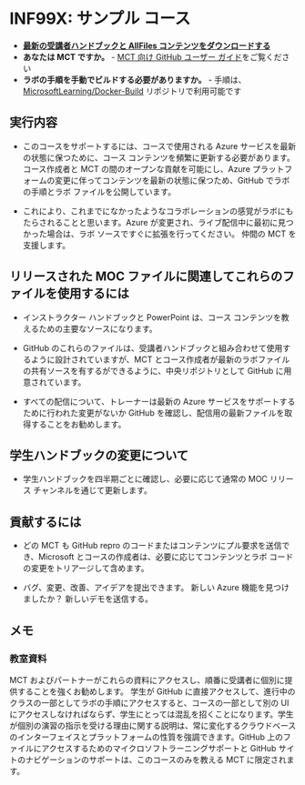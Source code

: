 ﻿# INF99X: サンプル コース

- **[最新の受講者ハンドブックと AllFiles コンテンツをダウンロードする](../../releases/latest)**
- **あなたは MCT ですか。** - [MCT 向け GitHub ユーザー ガイド](https://microsoftlearning.github.io/MCT-User-Guide-JA/)をご覧ください
- **ラボの手順を手動でビルドする必要がありますか。** - 手順は、[MicrosoftLearning/Docker-Build](https://github.com/MicrosoftLearning/Docker-Build) リポジトリで利用可能です

## 実行内容

- このコースをサポートするには、コースで使用される Azure サービスを最新の状態に保つために、コース コンテンツを頻繁に更新する必要があります。  コース作成者と MCT の間のオープンな貢献を可能にし、Azure プラットフォームの変更に伴ってコンテンツを最新の状態に保つため、GitHub でラボの手順とラボ ファイルを公開しています。

- これにより、これまでになかったようなコラボレーションの感覚がラボにもたらされることと思います。Azure が変更され、ライブ配信中に最初に見つかった場合は、ラボ ソースですぐに拡張を行ってください。  仲間の MCT を支援します。

## リリースされた MOC ファイルに関連してこれらのファイルを使用するには

- インストラクター ハンドブックと PowerPoint は、コース コンテンツを教えるための主要なソースになります。

- GitHub のこれらのファイルは、受講者ハンドブックと組み合わせて使用するように設計されていますが、MCT とコース作成者が最新のラボファイルの共有ソースを有するができるように、中央リポジトリとして GitHub に用意されています。

- すべての配信について、トレーナーは最新の Azure サービスをサポートするために行われた変更がないか GitHub を確認し、配信用の最新ファイルを取得することをお勧めします。

## 学生ハンドブックの変更について

- 学生ハンドブックを四半期ごとに確認し、必要に応じて通常の MOC リリース チャンネルを通じて更新します。

## 貢献するには

- どの MCT も GitHub repro のコードまたはコンテンツにプル要求を送信でき、Microsoft とコースの作成者は、必要に応じてコンテンツとラボ コードの変更をトリアージして含めます。

- バグ、変更、改善、アイデアを提出できます。  新しい Azure 機能を見つけましたか？  新しいデモを送信する。

## メモ

### 教室資料

MCT およびパートナーがこれらの資料にアクセスし、順番に受講者に個別に提供することを強くお勧めします。  学生が GitHub に直接アクセスして、進行中のクラスの一部としてラボの手順にアクセスすると、コースの一部として別の UI にアクセスしなければならず、学生にとっては混乱を招くことになります。学生が個別の演習の指示を受ける理由に関する説明は、常に変化するクラウドベースのインターフェイスとプラットフォームの性質を強調できます。GitHub 上のファイルにアクセスするためのマイクロソフトラーニングサポートと GitHub サイトのナビゲーションのサポートは、このコースのみを教える MCT に限定されます。
